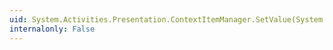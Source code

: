 ```yaml
---
uid: System.Activities.Presentation.ContextItemManager.SetValue(System.Activities.Presentation.ContextItem)
internalonly: False
---
```

